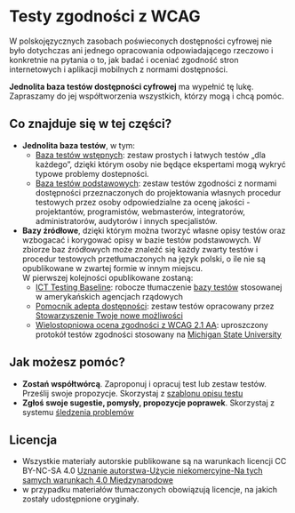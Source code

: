 # Testy zgodności z WCAG
W polskojęzycznych zasobach poświeconych dostępności cyfrowej nie było dotychczas ani jednego opracowania odpowiadającego rzeczowo i konkretnie na pytania o to, jak badać i oceniać zgodność stron internetowych i aplikacji mobilnych z normami dostępności.  

**Jednolita baza testów dostępności cyfrowej** ma wypełnić tę lukę. Zapraszamy do jej współtworzenia wszystkich, którzy mogą i&nbsp;chcą pomóc. 

## Co znajduje się w tej części?
- **Jednolita baza testów**, w tym:
  - [Baza testów wstępnych](testy/00_P_wprowadzenie.md): zestaw prostych i łatwych testów „dla każdego”, dzięki którym osoby nie będące ekspertami mogą wykryć typowe problemy dostepności.
  - [Baza testów podstawowych](testy/H0_00_wprowadzenie.md): zestaw testów zgodności z normami dostępności przeznaczonych do projektowania własnych procedur testowych przez osoby odpowiedzialne za ocenę jakości - projektantów, programistów, webmasterów, integratorów, administratorów, audytorów i innych specjalistów.
- **Bazy źródłowe**, dzięki którym można tworzyć własne opisy testów oraz wzbogacać i korygować opisy w bazie testów podstawowych. W zbiorze baz źródłowych może znaleźć się każdy zwarty testów i procedur testowych przetłumaczonych na język polski, o ile nie są opublikowane w zwartej formie w innym miejscu.   
  W pierwszej kolejności opublikowane zostaną:
  - [ICT Testing Baseline](testy/ICT_00_wprowadzenie.md): robocze tłumaczenie [bazy testów](https://section508coordinators.github.io/ICTTestingBaseline/) stosowanej w amerykańskich agencjach rządowych
  - [Pomocnik adepta dostępności](testy/1-0-0_wprowadzenie.md): zestaw testów opracowany przez [Stowarzyszenie Twoje nowe możliwości](http://www.tnm.org.pl/)
  - [Wielostopniowa ocena zgodności z WCAG 2.1 AA](testy/MSU_00_wprowadzenie.md): uproszczony protokół testów zgodności stosowany na [Michigan State University](https://uarc.msu.edu/resources/tools)

## Jak możesz pomóc?
- **Zostań współtwórcą**. Zaproponuj i opracuj test lub zestaw testów. Prześlij swoje propozycje. Skorzystaj z [szablonu opisu testu](testy/szablon_opisu_testu.md)
- **Zgłoś swoje sugestie, pomysły, propozycje poprawek**. Skorzystaj z systemu [śledzenia problemów](https://github.com/lepszyweb/wcag-testy/issues) 

## Licencja
- Wszystkie materiały autorskie publikowane są na warunkach licencji CC BY-NC-SA 4.0
[Uznanie autorstwa-Użycie niekomercyjne-Na tych samych warunkach 4.0 Międzynarodowe](https://creativecommons.org/licenses/by-nc-sa/4.0/deed.pl) 
- w przypadku materiałów tłumaczonych obowiązują licencje, na jakich zostały udostępnione oryginały.
